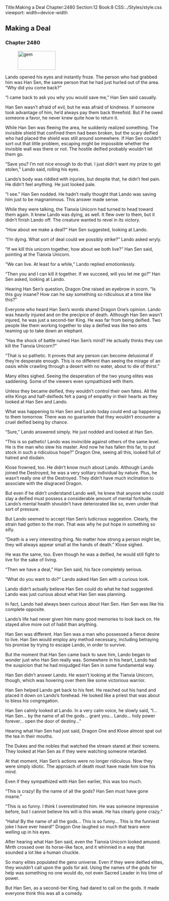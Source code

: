 Title:Making a Deal 
Chapter:2480 
Section:12 
Book:8 
CSS:../Styles/style.css 
viewport: width=device-width
  
## Making a Deal
### Chapter 2480 
<figure>
	<img src="../Images/gem.gif" alt="gem" id="gem" width="120" height="60" />
</figure>
  

  
  Lando opened his eyes and instantly froze. The person who had grabbed him was Han Sen, the same person that he had just hurled out of the area. “Why did you come back?”

“I came back to ask you why you would save me,” Han Sen said casually.

Han Sen wasn’t afraid of evil, but he was afraid of kindness. If someone took advantage of him, he’d always pay them back threefold. But if he owed someone a favor, he never knew quite how to return it.

While Han Sen was fleeing the area, he suddenly realized something. The invisible shield that confined them had been broken, but the scary deified who had placed the shield was still around somewhere. If Han Sen couldn’t sort out that little problem, escaping might be impossible whether the invisible wall was there or not. The hostile deified probably wouldn’t let them go.

“Save you? I’m not nice enough to do that. I just didn’t want my prize to get stolen,” Lando said, rolling his eyes.

Lando’s body was riddled with injuries, but despite that, he didn’t feel pain. He didn’t feel anything. He just looked pale.

“I see.” Han Sen nodded. He hadn’t really thought that Lando was saving him just to be magnanimous. This answer made sense.

While they were talking, the Tianxia Unicorn had turned to head toward them again. It knew Lando was dying, as well. It flew over to them, but it didn’t finish Lando off. The creature wanted to revel in its victory.

“How about we make a deal?” Han Sen suggested, looking at Lando.

“I’m dying. What sort of deal could we possibly strike?” Lando asked wryly.

“If we kill this unicorn together, how about we both live?” Han Sen said, pointing at the Tianxia Unicorn.

“We can live. At least for a while,” Lando replied emotionlessly.

“Then you and I can kill it together. If we succeed, will you let me go?” Han Sen asked, looking at Lando.

Hearing Han Sen’s question, Dragon One raised an eyebrow in scorn. “Is this guy insane? How can he say something so ridiculous at a time like this?”

Everyone who heard Han Sen’s words shared Dragon One’s opinion. Lando was heavily injured and on the precipice of death. Although Han Sen wasn’t injured, he was just a second-tier King. He was far from being deified. Two people like them working together to slay a deified was like two ants teaming up to take down an elephant.

“Has the shock of battle ruined Han Sen’s mind? He actually thinks they can kill the Tianxia Unicorn?”

“That is so pathetic. It proves that any person can become delusional if they’re desperate enough. This is no different than seeing the mirage of an oasis while crawling through a desert with no water, about to die of thirst.”

Many elites sighed. Seeing the desperation of the two young elites was saddening. Some of the viewers even sympathized with them.

Unless they became deified, they wouldn’t control their own fates. All the elite Kings and half-deifieds felt a pang of empathy in their hearts as they looked at Han Sen and Lando.

What was happening to Han Sen and Lando today could end up happening to them tomorrow. There was no guarantee that they wouldn’t encounter a cruel deified being by chance.

“Sure,” Lando answered simply. He just nodded and looked at Han Sen.

“This is so pathetic! Lando was invincible against others of the same level. He is the man who slew his master. And now he has fallen this far, to put stock in such a ridiculous hope?” Dragon One, seeing all this, looked full of hatred and disdain.

Klose frowned, too. He didn’t know much about Lando. Although Lando joined the Destroyed, he was a very solitary individual by nature. Plus, he wasn’t really one of the Destroyed. They didn’t have much inclination to associate with the disgraced Dragon.

But even if he didn’t understand Lando well, he knew that anyone who could slay a deified must possess a considerable amount of mental fortitude. Lando’s mental health shouldn’t have deteriorated like so, even under that sort of pressure.

But Lando seemed to accept Han Sen’s ludicrous suggestion. Clearly, the strain had gotten to the man. That was why he put hope in something so silly.

“Death is a very interesting thing. No matter how strong a person might be, they will always appear small at the hands of death.” Klose sighed.

He was the same, too. Even though he was a deified, he would still fight to live for the sake of living.

“Then we have a deal,” Han Sen said, his face completely serious.

“What do you want to do?” Lando asked Han Sen with a curious look.

Lando didn’t actually believe Han Sen could do what he had suggested. Lando was just curious about what Han Sen was planning.

In fact, Lando had always been curious about Han Sen. Han Sen was like his complete opposite.

Lando’s life had never given him many good memories to look back on. He stayed alive more out of habit than anything.

Han Sen was different. Han Sen was a man who possessed a fierce desire to live. Han Sen would employ any method necessary, including betraying his promise by trying to escape Lando, in order to survive.

But the moment that Han Sen came back to save him, Lando began to wonder just who Han Sen really was. Somewhere in his heart, Lando had the suspicion that he had misjudged Han Sen in some fundamental way.

Han Sen didn’t answer Lando. He wasn’t looking at the Tianxia Unicorn, though, which was hovering over them like some victorious warrior.

Han Sen helped Lando get back to his feet. He reached out his hand and placed it down on Lando’s forehead. He looked like a priest that was about to bless his congregation.

Han Sen calmly looked at Lando. In a very calm voice, he slowly said, “I… Han Sen… by the name of all the gods… grant you… Lando… holy power forever… open the door of destiny…”

Hearing what Han Sen had just said, Dragon One and Klose almost spat out the tea in their mouths.

The Dukes and the nobles that watched the stream stared at their screens. They looked at Han Sen as if they were watching someone retarded.

At that moment, Han Sen’s actions were no longer ridiculous. Now they were simply idiotic. The approach of death must have made him lose his mind.

Even if they sympathized with Han Sen earlier, this was too much.

“This is crazy! By the name of all the gods? Han Sen must have gone insane.”

“This is so funny. I think I overestimated him. He was someone impressive before, but I cannot believe his will is this weak. He has clearly gone crazy.”

“Haha! By the name of all the gods… This is so funny… This is the funniest joke I have ever heard!” Dragon One laughed so much that tears were welling up in his eyes.

After hearing what Han Sen said, even the Tianxia Unicorn looked amused. Mirth crossed over its horse-like face, and it whinnied in a way that sounded a lot like a human chuckle.

So many elites populated the geno universe. Even if they were deified elites, they wouldn’t call upon the gods for aid. Using the names of the gods for help was something no one would do, not even Sacred Leader in his time of power.

But Han Sen, as a second-tier King, had dared to call on the gods. It made everyone think this was all a comedy.
